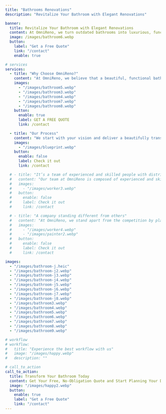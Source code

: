 ```yaml
---
title: "Bathrooms Renovations"
description: "Revitalize Your Bathroom with Elegant Renovations"

banner:
  title: Revitalize Your Bathroom with Elegant Renovations
  content: At OmniReno, we turn outdated bathrooms into luxurious, functional spaces. Whether you need a sleek, modern makeover or a timeless, classic redesign, our team delivers high-quality craftsmanship and personalized designs. **Let us create a bathroom that enhances your daily routine and adds value to your home.**
  image: /images/bathroom6.webp
  button:
    label: "Get a Free Quote"
    link: "/contact"
    enable: true

# services
services:
  - title: "Why Choose OmniReno?"
    content: "At OmniReno, we believe that a beautiful, functional bathroom shouldn’t just look stunning—it should also be durable, budget-friendly, and built to last for years without leaks. This commitment to quality and longevity is the foundation of our work and what we deliver to every client."
    images:
      - "/images/bathroom5.webp"
      - "/images/bathroom3.webp"
      - "/images/bathroom4.webp"
      - "/images/bathroom7.webp"
      - "/images/bathroom8.webp"
    button:
      enable: true
      label: GET A FREE QUOTE
      link: /contact

  - title: "Our Process"
    content: "We start with your vision and deliver a beautifully transformed bathroom in just one week*, from demolition to completion—ensuring minimal disruption to your daily life. After the work is done, we conduct a thorough inspection, leaving you with a stunning, fully functional bathroom ready for you to enjoy."
    images:
      - "/images/blueprint.webp"
    button:
      enable: false
      label: Check it out
      link: /contact

  # - title: "It’s a team of experienced and skilled people with distributions"
  #   content: "Our team at OmniReno is composed of experienced and skilled professionals, each bringing their unique expertise to every project. With specialists in design, construction, and project management, we ensure that every aspect of your renovation is handled with precision and care. Our distributed approach allows us to streamline the process, combining the strengths of our team members to deliver exceptional results that meet your exact needs and expectations."
  #   images:
  #     - "/images/worker3.webp"
  #   button:
  #     enable: false
  #     label: Check it out
  #     link: /contact

  # - title: "A company standing different from others"
  #   content: "At OmniReno, we stand apart from the competition by placing trust and customer satisfaction at the heart of everything we do. Our commitment to integrity means you can count on us to deliver honest, transparent service from start to finish. We prioritize your needs, ensuring that every project reflects your vision and exceeds your expectations. With OmniReno, you’re not just another client—you’re a valued partner in creating a space you’ll love for years to come."
  #   images:
  #     - "/images/worker4.webp"
  #     - "/images/painter2.webp"
  #   button:
  #     enable: false
  #     label: Check it out
  #     link: /contact

images:
  - "/images/bathroom-j.heic"
  - "/images/bathroom-j2.webp"
  - "/images/bathroom-j3.webp"
  - "/images/bathroom-j4.webp"
  - "/images/bathroom-j5.webp"
  - "/images/bathroom-j6.webp"
  - "/images/bathroom-j7.webp"
  - "/images/bathroom-j8.webp"
  - "/images/bathroom3.webp"
  - "/images/bathroom4.webp"
  - "/images/bathroom5.webp"
  - "/images/bathroom6.webp"
  - "/images/bathroom7.webp"
  - "/images/bathroom8.webp"
  - "/images/bathroom9.webp"

# workflow
# workflow:
#   title: "Experience the best workflow with us"
#   image: "/images/happy.webp"
#   description: ""

# call_to_action
call_to_action:
  title: Transform Your Bathroom Today
  content: Get Your Free, No-Obligation Quote and Start Planning Your Dream Space Now!
  image: "/images/happy2.webp"
  button:
    enable: true
    label: "Get a Free Quote"
    link: "/contact"
---
```

